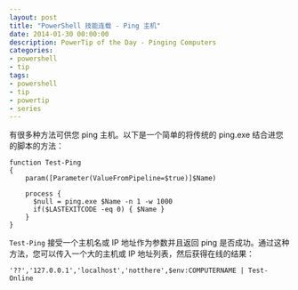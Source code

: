 ```yaml
---
layout: post
title: "PowerShell 技能连载 - Ping 主机"
date: 2014-01-30 00:00:00
description: PowerTip of the Day - Pinging Computers
categories:
- powershell
- tip
tags:
- powershell
- tip
- powertip
- series
---
```

有很多种方法可供您 ping 主机。以下是一个简单的将传统的 ping.exe 结合进您的脚本的方法：

	function Test-Ping
	{
	    param([Parameter(ValueFromPipeline=$true)]$Name)
	
	    process {
	      $null = ping.exe $Name -n 1 -w 1000
	      if($LASTEXITCODE -eq 0) { $Name }
	    }
	}

`Test-Ping` 接受一个主机名或 IP 地址作为参数并且返回 ping 是否成功。通过这种方法，您可以传入一个大的主机或 IP 地址列表，然后获得在线的结果：

	'??','127.0.0.1','localhost','notthere',$env:COMPUTERNAME | Test-Online

<!--本文国际来源：[Pinging Computers](http://community.idera.com/powershell/powertips/b/tips/posts/pinging-computers)-->
